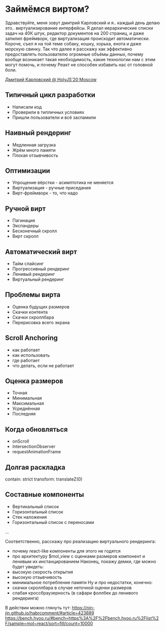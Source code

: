 # Займёмся виртом?

Здравствуйте, меня зовут дмитрий Карловский и я.. каждый день делаю это.. виртуализирование интерфейсы. Я делал иерархические списки задач на 40К штук, редактор документов на 200 страниц, и даже запилил фреймворк, где виртуализация происходит автоматически. Короче, съел я на той теме собаку, кошку, хорька, енота и даже морскую свинку. Так что далее я расскажу как эффективно предоставлять пользователю огромные объёмы данных, почему вообще возникает такая необходимость, какие технологии нам с этим могут помочь, и почему Реакт не способен избавить нас от головной боли.

[Дмитрий Карловский @ HolyJS'20 Moscow](https://holyjs-moscow.ru/)

## Типичный цикл разработки

- Написали код
- Проверили в типличных условиях
- Пришли пользователи и всё заспамили

## Наивный рендеринг

- Медленная загрузка
- Жрём много памяти
- Плохая отзывчивость

## Оптимизации

- Упрощение вёрстки - асимптотика не меняется
- Виртуализация - ручные приседания
- Вирт-фреймворк - то, что надо

## Ручной вирт

- Пагинация
- Экспандеры
- Бесконечный скролл
- Вирт скролл

## Автоматический вирт

- Тайм слайсинг
- Прогрессивный рендеринг
- Ленивый рендеринг
- Виртуальный рендеринг

## Проблемы вирта

- Оценка будущих размеров
- Скачки контента
- Скачки скроллбара
- Перерисовка всего экрана

## Scroll Anchoring

- как работает
- как использовать
- где работает
- что делать, если не работает

## Оценка размеров

- Точная
- Минимальная
- Максимальная
- Усреднённая
- Последняя

## Когда обновляться

- onScroll
- IntersectionObserver
- requestAnimationFrame

## Долгая раскладка

contain: strict
transform: translateZ(0)

## Составные компоненты

- Вертикальный список
- Горизонтальный список
- Стек наложения
- Горизонтальный список с переносами

...

Соответственно, расскажу про реализацию виртуального рендеринга:
- почему react-like компоненты для этого не годятся
- про архитектуру $mol_view с оценками размеров компонент и ленивым их инстанцированием
Наконец, покажу демки, где можно будет увидеть:
- высокую скорость открытия
- высокую отзывчивость
- минимальное потребление памяти
Ну и про недостатки, конечно:
- скачки скроллбара в случае неточной оценки размеров
- слабая кроссбраузерность (в сафари фоллбек до ленивого рендеринга)

В действии можно глянуть тут:
https://nin-jin.github.io/habrcomment/#article=423889
https://bench.hyoo.ru/#bench=https%3A%2F%2Fbench.hyoo.ru%2Flist%2F/sample=mol~react/sort=fill/count=10000
